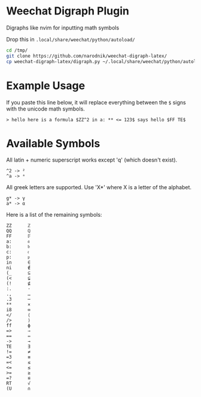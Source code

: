 # Weechat Digraph Plugin

Digraphs like nvim for inputting math symbols

Drop this in `.local/share/weechat/python/autoload/`

```bash
cd /tmp/
git clone https://github.com/narodnik/weechat-digraph-latex/
cp weechat-digraph-latex/digraph.py ~/.local/share/weechat/python/autoload/
```

# Example Usage

If you paste this line below, it will replace everything between the `$` signs with
the unicode math symbols.

```
> hello here is a formula $ZZ^2 in a: ** <= 123$ says hello $FF TE$
```

# Available Symbols

All latin + numeric superscript works except 'q' (which doesn't exist).

```
^2 -> ²
^a -> ᵃ
```

All greek letters are supported. Use 'X*' where X is a letter of the alphabet.

```
g* -> γ
a* -> α
```

Here is a list of the remaining symbols:

```
ZZ      ℤ
QQ      ℚ
FF      𝔽
a:      𝔞
b:      𝔟
c:      𝔠
p:      𝔭
in      ∈
ni      ∉
(_      ⊆
(<      ⊊
(!      ⊈
:.      ·
.,      …
.3      ⋯
**      ×
i8      ∞
</      ⟨
/>      ⟩
ff      ϕ
=>      ⇒
==      ⇔
->      →
TE      ∃
!=      ≠
=3      ≡
=<      ≤
<=      ≤
>=      ≥
=?      ≌
RT      √
(U      ∩
```


